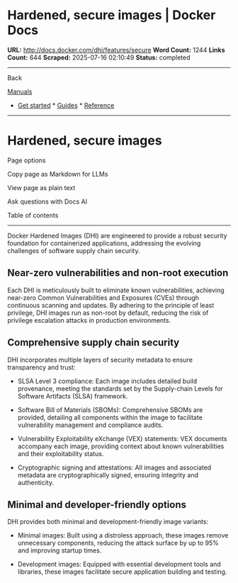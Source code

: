 # Hardened, secure images | Docker Docs

**URL:** http://docs.docker.com/dhi/features/secure
**Word Count:** 1244
**Links Count:** 644
**Scraped:** 2025-07-16 02:10:49
**Status:** completed

---

Back

[Manuals](https://docs.docker.com/manuals/)

  * [Get started](http://docs.docker.com/get-started/)   * [Guides](http://docs.docker.com/guides/)   * [Reference](http://docs.docker.com/reference/)

* * *

# Hardened, secure images

Page options

Copy page as Markdown for LLMs

View page as plain text

Ask questions with Docs AI

Table of contents

* * *

Docker Hardened Images \(DHI\) are engineered to provide a robust security foundation for containerized applications, addressing the evolving challenges of software supply chain security.

## Near-zero vulnerabilities and non-root execution

Each DHI is meticulously built to eliminate known vulnerabilities, achieving near-zero Common Vulnerabilities and Exposures \(CVEs\) through continuous scanning and updates. By adhering to the principle of least privilege, DHI images run as non-root by default, reducing the risk of privilege escalation attacks in production environments.

## Comprehensive supply chain security

DHI incorporates multiple layers of security metadata to ensure transparency and trust:

  * SLSA Level 3 compliance: Each image includes detailed build provenance, meeting the standards set by the Supply-chain Levels for Software Artifacts \(SLSA\) framework.

  * Software Bill of Materials \(SBOMs\): Comprehensive SBOMs are provided, detailing all components within the image to facilitate vulnerability management and compliance audits.

  * Vulnerability Exploitability eXchange \(VEX\) statements: VEX documents accompany each image, providing context about known vulnerabilities and their exploitability status.

  * Cryptographic signing and attestations: All images and associated metadata are cryptographically signed, ensuring integrity and authenticity.

## Minimal and developer-friendly options

DHI provides both minimal and development-friendly image variants:

  * Minimal images: Built using a distroless approach, these images remove unnecessary components, reducing the attack surface by up to 95% and improving startup times.

  * Development images: Equipped with essential development tools and libraries, these images facilitate secure application building and testing.